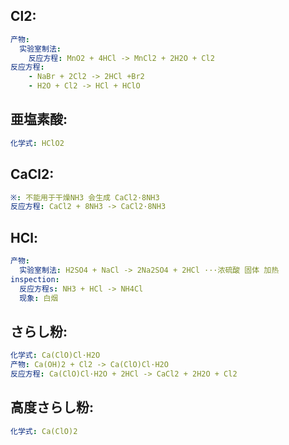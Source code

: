 ## Cl2:

```yaml
产物:
  实验室制法:
    反应方程: MnO2 + 4HCl -> MnCl2 + 2H2O + Cl2
反应方程:
    - NaBr + 2Cl2 -> 2HCl +Br2
    - H2O + Cl2 -> HCl + HClO

```

## 亜塩素酸:

```yaml
化学式: HClO2

```

## CaCl2:

```yaml
※: 不能用于干燥NH3 会生成 CaCl2·8NH3
反应方程: CaCl2 + 8NH3 -> CaCl2·8NH3

```

## HCl:

```yaml
产物:
  实验室制法: H2SO4 + NaCl -> 2Na2SO4 + 2HCl ···浓硫酸 固体 加热
inspection:
  反应方程s: NH3 + HCl -> NH4Cl
  现象: 白烟

```

## さらし粉:

```yaml
化学式: Ca(ClO)Cl·H2O
产物: Ca(OH)2 + Cl2 -> Ca(ClO)Cl·H2O
反应方程: Ca(ClO)Cl·H2O + 2HCl -> CaCl2 + 2H2O + Cl2

```

## 高度さらし粉:

```yaml
化学式: Ca(ClO)2
```